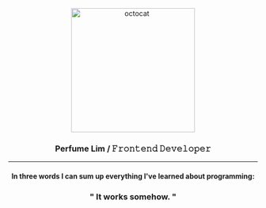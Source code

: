 
<div align="center">
  
<img src='https://i.ibb.co/V26gLGV/octocat.png' alt="octocat" width="250" >

<h3> Perfume Lim / 𝙵𝚛𝚘𝚗𝚝𝚎𝚗𝚍 𝙳𝚎𝚟𝚎𝚕𝚘𝚙𝚎𝚛</h3>
  <hr/>
<h4>
In three words I can sum up everything I've learned about programming:
</h4>
<h3>
" It works somehow. "
</h3>

</div>
